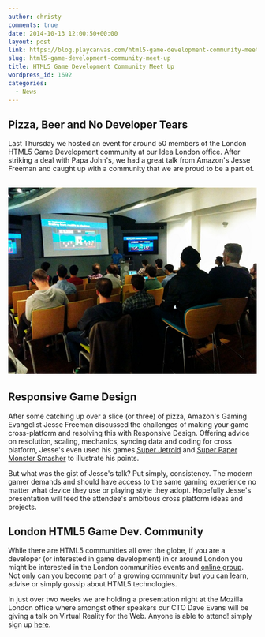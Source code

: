 ```yaml
---
author: christy
comments: true
date: 2014-10-13 12:00:50+00:00
layout: post
link: https://blog.playcanvas.com/html5-game-development-community-meet-up/
slug: html5-game-development-community-meet-up
title: HTML5 Game Development Community Meet Up
wordpress_id: 1692
categories:
  - News
---
```


##

## **Pizza, Beer and No Developer Tears**

Last Thursday we hosted an event for around 50 members of the London HTML5 Game Development community at our Idea London office. After striking a deal with Papa John's, we had a great talk from Amazon's Jesse Freeman and caught up with a community that we are proud to be a part of.

## [![MEETUP](/assets/media/MEETUP.jpg)](/assets/media/MEETUP.jpg)

## Responsive Game Design

After some catching up over a slice (or three) of pizza, Amazon's Gaming Evangelist Jesse Freeman discussed the challenges of making your game cross-platform and resolving this with Responsive Design. Offering advice on resolution, scaling, mechanics, syncing data and coding for cross platform, Jesse's even used his games [Super Jetroid](http://games.jessefreeman.com/super-jetroid/) and [Super Paper Monster Smasher](http://games.jessefreeman.com/super-paper-monster-smasher/) to illustrate his points.

But what was the gist of Jesse's talk? Put simply, consistency. The modern gamer demands and should have access to the same gaming experience no matter what device they use or playing style they adopt. Hopefully Jesse's presentation will feed the attendee's ambitious cross platform ideas and projects.

## London HTML5 Game Dev. Community

While there are HTML5 communities all over the globe, if you are a developer (or interested in game development) in or around London you might be interested in the London communities events and [online group](http://www.meetup.com/London-HTML5-Game-Developers/). Not only can you become part of a growing community but you can learn, advise or simply gossip about HTML5 technologies.

In just over two weeks we are holding a presentation night at the Mozilla London office where amongst other speakers our CTO Dave Evans will be giving a talk on Virtual Reality for the Web. Anyone is able to attend! simply sign up [here](http://www.meetup.com/London-HTML5-Game-Developers/events/211843442/).
